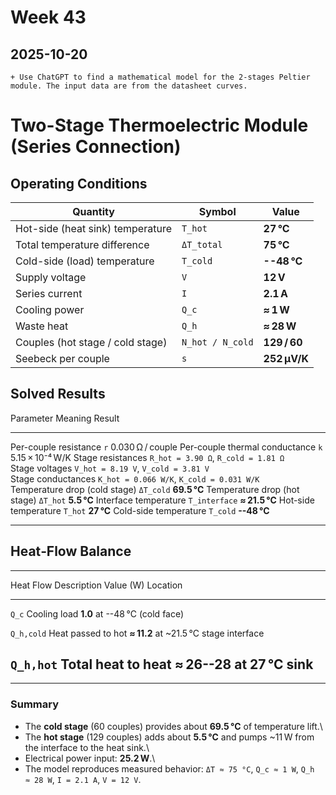 # Week 43

## 2025-10-20 
    + Use ChatGPT to find a mathematical model for the 2-stages Peltier module. The input data are from the datasheet curves.

# Two-Stage Thermoelectric Module (Series Connection)

## Operating Conditions

| Quantity                          |      Symbol      |    Value    |
| ----------------------------------|------------------|-------------|
| Hot-side (heat sink) temperature  |     `T_hot`      |  **27 °C**  |
| Total temperature difference      |    `ΔT_total`    |  **75 °C**  |
| Cold-side (load) temperature      |     `T_cold`     | **--48 °C** |
| Supply voltage                    |       `V`        |   **12 V**  |
| Series current                    |       `I`        |  **2.1 A**  |
| Cooling power                     |      `Q_c`       |  **≈ 1 W**  |
| Waste heat                        |      `Q_h`       |  **≈ 28 W** |
| Couples (hot stage / cold stage)  | `N_hot / N_cold` | **129 / 60**|
| Seebeck per couple                |       `s`        | **252 µV/K**|

## Solved Results

  Parameter                        Meaning                                     Result
  -------------------------------- ------------------------------------------- ------------------
  Per-couple resistance            `r`                                         0.030 Ω / couple
  Per-couple thermal conductance   `k`                                         5.15 × 10⁻⁴ W/K
  Stage resistances                `R_hot = 3.90 Ω`, `R_cold = 1.81 Ω`         
  Stage voltages                   `V_hot = 8.19 V`, `V_cold = 3.81 V`         
  Stage conductances               `K_hot = 0.066 W/K`, `K_cold = 0.031 W/K`   
  Temperature drop (cold stage)    `ΔT_cold`                                   **69.5 °C**
  Temperature drop (hot stage)     `ΔT_hot`                                    **5.5 °C**
  Interface temperature            `T_interface`                               **≈ 21.5 °C**
  Hot-side temperature             `T_hot`                                     **27 °C**
  Cold-side temperature            `T_cold`                                    **--48 °C**

------------------------------------------------------------------------

## Heat‑Flow Balance

  ------------------------------------------------------------------------
  Heat Flow         Description          Value (W)        Location
  ----------------- -------------------- ---------------- ----------------
  `Q_c`             Cooling load         **1.0**          at --48 °C (cold
                                                          face)

  `Q_h,cold`        Heat passed to hot   **≈ 11.2**       at \~21.5 °C
                    stage                                 interface

  `Q_h,hot`         Total heat to heat   **≈ 26--28**     at 27 °C
                    sink                                  
  ------------------------------------------------------------------------

------------------------------------------------------------------------

### Summary

-   The **cold stage** (60 couples) provides about **69.5 °C** of
    temperature lift.\
-   The **hot stage** (129 couples) adds about **5.5 °C** and pumps
    \~11 W from the interface to the heat sink.\
-   Electrical power input: **25.2 W**.\
-   The model reproduces measured behavior: `ΔT ≈ 75 °C`, `Q_c ≈ 1 W`,
    `Q_h ≈ 28 W`, `I = 2.1 A`, `V = 12 V`.

